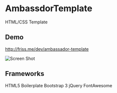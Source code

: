 AmbassdorTemplate
=================

HTML/CSS Template

## Demo
http://friss.me/dev/ambassador-template

![Screen Shot](http://i.imgur.com/84OMriK.jpg)

## Frameworks
HTML5 Boilerplate
Bootstrap 3
jQuery
FontAwesome
